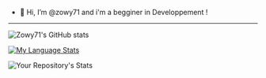 - 👋  Hi, I’m @zowy71 and i'm a begginer in Developpement !

---

![Zowy71's GitHub stats](https://github-readme-stats.vercel.app/api?username=perr0112&show_icons=true&theme=github_dark)

[![My Language Stats](https://github-readme-stats.vercel.app/api/top-langs/?username=perr0112&langs_count=5&theme=github_dark)]()

![Your Repository's Stats](https://github-readme-stats.vercel.app/api?username=Your_GitHub_Username&show_icons=true)
